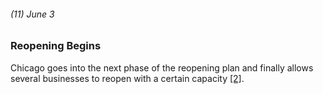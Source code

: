 ###### (11) June 3

### Reopening Begins

Chicago goes into the next phase of the reopening plan and finally allows several businesses to reopen with a certain capacity [[2]](https://abc7chicago.com/coronavirus-chicago-illinois-update-cases-covid-19-news/5973196/). 